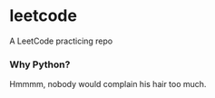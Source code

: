 # leetcode
A LeetCode practicing repo

### Why Python?
Hmmmm, nobody would complain his hair too much.
